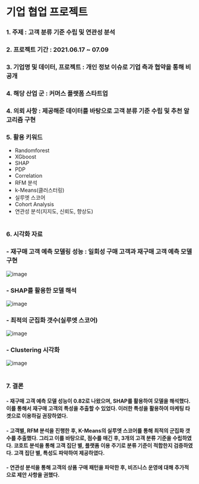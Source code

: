 # 기업 협업 프로젝트
### 1. 주제 : 고객 분류 기준 수립 및 연관성 분석

### 2. 프로젝트 기간 : 2021.06.17 ~ 07.09

### 3. 기업명 및 데이터, 프로젝트 : 개인 정보 이슈로 기업 측과 협약을 통해 비공개

### 4. 해당 산업 군 : 커머스 플랫폼 스타트업

### 4. 의뢰 사항 : 제공해준 데이터를 바탕으로 고객 분류 기준 수립 및 추천 알고리즘 구현

### 5. 활용 키워드 
- Randomforest
- XGboost
- SHAP
- PDP
- Correlation
- RFM 분석
- k-Means(클러스터링)
- 실루엣 스코어
- Cohort Analysis
- 연관성 분석(지지도, 신뢰도, 향상도)
#
### 6. 시각화 자료
### - 재구매 고객 예측 모델링 성능 : 일회성 구매 고객과 재구매 고객 예측 모델 구현
![image](https://user-images.githubusercontent.com/76590396/127631689-6546ebb4-b63f-426d-842b-372a1cf1fde7.png)
### - SHAP를 활용한 모델 해석
![image](https://user-images.githubusercontent.com/76590396/127634323-c6eb241b-c439-419f-8337-f7a4092cc644.png)
### - 최적의 군집화 갯수(실루엣 스코어)
![image](https://user-images.githubusercontent.com/76590396/127633451-7b8ce87b-6897-4e2e-bcb4-52d3bdf61a6f.png)
### - Clustering 시각화
![image](https://user-images.githubusercontent.com/76590396/127633782-f8c909d4-0e03-4728-a561-10de141366de.png)
#
### 7. 결론
#### - 재구매 고객 예측 모델 성능이 0.82로 나왔으며, SHAP를 활용하여 모델을 해석했다. 이를 통해서 재구매 고객의 특성을 추출할 수 있었다. 이러한 특성을 활용하여 마케팅 타겟으로 이용하길 권장하였다.
#### - 고객별, RFM 분석을 진행한 후, K-Means의 실루엣 스코어를 통해 최적의 군집화 갯수를 추출했다. 그리고 이를 바탕으로, 점수를 매긴 후, 3개의 고객 분류 기준을 수립하였다. 코호트 분석을 통해 고객 집단 별, 플랫폼 이용 주기로 분류 기준이 적합한지 검증하였다. 고객 집단 별, 특성도 파악하여 제공하였다. 
#### - 연관성 분석을 통해 고객의 상품 구매 패턴을 파악한 후, 비즈니스 운영에 대해 추가적으로 제안 사항을 권했다.


